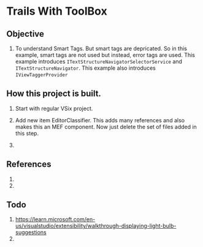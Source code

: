 # Trails With ToolBox

## Objective
1. To understand Smart Tags. But smart tags are depricated. So in this example, smart tags are not used but instead, error tags are used. This example introduces `ITextStructureNavigatorSelectorService` and `ITextStructureNavigator`. This example also introduces `IViewTaggerProvider`

## How this project is built.

1. Start with regular VSix project.

2. Add new item EditorClassifier. This adds many references and also makes this an MEF component. Now just delete the set of files added in this step.

3. 

## References
1. 
2. 

## Todo
1. https://learn.microsoft.com/en-us/visualstudio/extensibility/walkthrough-displaying-light-bulb-suggestions
2. 
